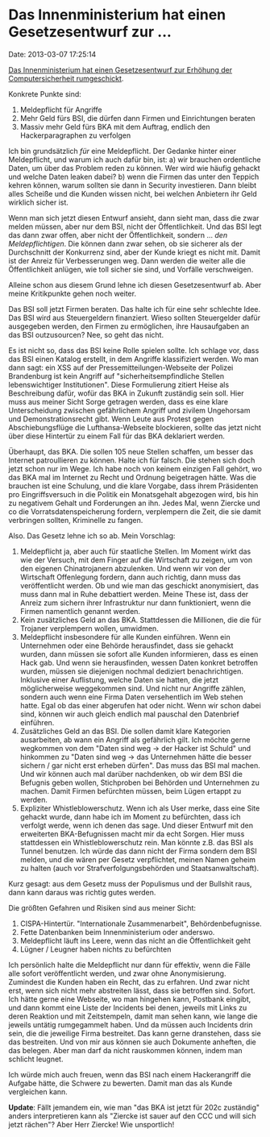 Das Innenministerium hat einen Gesetzesentwurf zur \...
=======================================================

Date: 2013-03-07 17:25:14

[Das Innenministerium hat einen Gesetzesentwurf zur Erhöhung der
Computersicherheit rumgeschickt](http://www.heise.de/-1818361).

Konkrete Punkte sind:

1.  Meldepflicht für Angriffe
2.  Mehr Geld fürs BSI, die dürfen dann Firmen und Einrichtungen beraten
3.  Massiv mehr Geld fürs BKA mit dem Auftrag, endlich den
    Hackerparagraphen zu verfolgen

Ich bin grundsätzlich *für* eine Meldepflicht. Der Gedanke hinter einer
Meldepflicht, und warum ich auch dafür bin, ist: a) wir brauchen
ordentliche Daten, um über das Problem reden zu können. Wer wird wie
häufig gehackt und welche Daten leaken dabei? b) wenn die Firmen das
unter den Teppich kehren können, warum sollten sie dann in Security
investieren. Dann bleibt alles Scheiße und die Kunden wissen nicht, bei
welchen Anbietern ihr Geld wirklich sicher ist.

Wenn man sich jetzt diesen Entwurf ansieht, dann sieht man, dass die
zwar melden müssen, aber nur dem BSI, nicht der Öffentlichkeit. Und das
BSI legt das dann zwar offen, aber nicht der Öffentlichkeit, sondern
\... *den Meldepflichtigen*. Die können dann zwar sehen, ob sie sicherer
als der Durchschnitt der Konkurrenz sind, aber der Kunde kriegt es nicht
mit. Damit ist der Anreiz für Verbesserungen weg. Dann werden die weiter
alle die Öffentlichkeit anlügen, wie toll sicher sie sind, und Vorfälle
verschweigen.

Alleine schon aus diesem Grund lehne ich diesen Gesetzesentwurf ab. Aber
meine Kritikpunkte gehen noch weiter.

Das BSI soll jetzt Firmen beraten. Das halte ich für eine sehr schlechte
Idee. Das BSI wird aus Steuergeldern finanziert. Wieso sollten
Steuergelder dafür ausgegeben werden, den Firmen zu ermöglichen, ihre
Hausaufgaben an das BSI outzusourcen? Nee, so geht das nicht.

Es ist nicht so, dass das BSI keine Rolle spielen sollte. Ich schlage
vor, dass das BSI einen Katalog erstellt, in dem Angriffe klassifiziert
werden. Wo man dann sagt: ein XSS auf der Pressemitteilungen-Webseite
der Polizei Brandenburg ist kein Angriff auf \"sicherheitsempfindliche
Stellen lebenswichtiger Institutionen\". Diese Formulierung zitiert
Heise als Beschreibung dafür, wofür das BKA in Zukunft zuständig sein
soll. Hier muss aus meiner Sicht Sorge getragen werden, dass es eine
klare Unterscheidung zwischen gefährlichem Angriff und zivilem
Ungehorsam und Demonstrationsrecht gibt. Wenn Leute aus Protest gegen
Abschiebungsflüge die Lufthansa-Webseite blockieren, sollte das jetzt
nicht über diese Hintertür zu einem Fall für das BKA deklariert werden.

Überhaupt, das BKA. Die sollen 105 neue Stellen schaffen, um besser das
Internet patroullieren zu können. Halte ich für falsch. Die stehen sich
doch jetzt schon nur im Wege. Ich habe noch von keinem einzigen Fall
gehört, wo das BKA mal im Internet zu Recht und Ordnung beigetragen
hätte. Was die brauchen ist eine Schulung, und die klare Vorgabe, dass
ihrem Präsidenten pro Eingriffsversuch in die Politik ein Monatsgehalt
abgezogen wird, bis hin zu negativem Gehalt und Forderungen an ihn.
Jedes Mal, wenn Ziercke und co die Vorratsdatenspeicherung fordern,
verplempern die Zeit, die sie damit verbringen sollten, Kriminelle zu
fangen.

Also. Das Gesetz lehne ich so ab. Mein Vorschlag:

1.  Meldepflicht ja, aber auch für staatliche Stellen. Im Moment wirkt
    das wie der Versuch, mit dem Finger auf die Wirtschaft zu zeigen, um
    von den eigenen Chinatrojanern abzulenken. Und wenn wir von der
    Wirtschaft Offenlegung fordern, dann auch richtig, dann muss das
    veröffentlicht werden. Ob und wie man das geschickt anonymisiert,
    das muss dann mal in Ruhe debattiert werden. Meine These ist, dass
    der Anreiz zum sichern ihrer Infrastruktur nur dann funktioniert,
    wenn die Firmen namentlich genannt werden.
2.  Kein zusätzliches Geld an das BKA. Stattdessen die Millionen, die
    die für Trojaner verplempern wollen, umwidmen.
3.  Meldepflicht insbesondere für alle Kunden einführen. Wenn ein
    Unternehmen oder eine Behörde herausfindet, dass sie gehackt wurden,
    dann müssen sie sofort alle Kunden informieren, dass es einen Hack
    gab. Und wenn sie herausfinden, wessen Daten konkret betroffen
    wurden, müssen sie diejenigen nochmal dediziert benachrichtigen.
    Inklusive einer Auflistung, welche Daten sie hatten, die jetzt
    möglicherweise weggekommen sind. Und nicht nur Angriffe zählen,
    sondern auch wenn eine Firma Daten versehentlich im Web stehen
    hatte. Egal ob das einer abgerufen hat oder nicht. Wenn wir schon
    dabei sind, können wir auch gleich endlich mal pauschal den
    Datenbrief einführen.
4.  Zusätzliches Geld an das BSI. Die sollen damit klare Kategorien
    ausarbeiten, ab wann ein Angriff als gefährlich gilt. Ich möchte
    gerne wegkommen von dem \"Daten sind weg -\> der Hacker ist Schuld\"
    und hinkommen zu \"Daten sind weg -\> das Unternehmen hätte die
    besser sichern / gar nicht erst erheben dürfen\". Das muss das BSI
    mal machen. Und wir können auch mal darüber nachdenken, ob wir dem
    BSI die Befugnis geben wollen, Stichproben bei Behörden und
    Unternehmen zu machen. Damit Firmen befürchten müssen, beim Lügen
    ertappt zu werden.
5.  Expliziter Whistleblowerschutz. Wenn ich als User merke, dass eine
    Site gehackt wurde, dann habe ich im Moment zu befürchten, dass ich
    verfolgt werde, wenn ich denen das sage. Und dieser Entwurf mit den
    erweiterten BKA-Befugnissen macht mir da echt Sorgen. Hier muss
    stattdessen ein Whistleblowerschutz rein. Man könnte z.B. das BSI
    als Tunnel benutzen. Ich würde das dann nicht der Firma sondern dem
    BSI melden, und die wären per Gesetz verpflichtet, meinen Namen
    geheim zu halten (auch vor Strafverfolgungsbehörden und
    Staatsanwaltschaft).

Kurz gesagt: aus dem Gesetz muss der Populismus und der Bullshit raus,
dann kann daraus was richtig gutes werden.

Die größten Gefahren und Risiken sind aus meiner Sicht:

1.  CISPA-Hintertür. \"Internationale Zusammenarbeit\",
    Behördenbefugnisse.
2.  Fette Datenbanken beim Innenministerium oder anderswo.
3.  Meldepflicht läuft ins Leere, wenn das nicht an die Öffentlichkeit
    geht
4.  Lügner / Leugner haben nichts zu befürchten

Ich persönlich halte die Meldepflicht nur dann für effektiv, wenn die
Fälle alle sofort veröffentlicht werden, und zwar ohne Anonymisierung.
Zumindest die Kunden haben ein Recht, das zu erfahren. Und zwar nicht
erst, wenn sich nicht mehr abstreiten lässt, dass sie betroffen sind.
Sofort. Ich hätte gerne eine Webseite, wo man hingehen kann, Postbank
eingibt, und dann kommt eine Liste der Incidents bei denen, jeweils mit
Links zu deren Reaktion und mit Zeitstempeln, damit man sehen kann, wie
lange die jeweils untätig rumgegammelt haben. Und da müssen auch
Incidents drin sein, die die jeweilige Firma bestreitet. Das kann gerne
dranstehen, dass sie das bestreiten. Und von mir aus können sie auch
Dokumente anheften, die das belegen. Aber man darf da nicht rauskommen
können, indem man schlicht leugnet.

Ich würde mich auch freuen, wenn das BSI nach einem Hackerangriff die
Aufgabe hätte, die Schwere zu bewerten. Damit man das als Kunde
vergleichen kann.

**Update**: Fällt jemandem ein, wie man \"das BKA ist jetzt für 202c
zuständig\" anders interpretieren kann als \"Ziercke ist sauer auf den
CCC und will sich jetzt rächen\"? Aber Herr Ziercke! Wie unsportlich!
